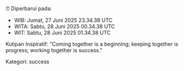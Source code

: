⏰ Diperbarui pada:
- WIB: Jumat, 27 Juni 2025 23.34.38 UTC
- WITA: Sabtu, 28 Juni 2025 00.34.38 UTC
- WIT: Sabtu, 28 Juni 2025 01.34.38 UTC

Kutipan Inspiratif:
"Coming together is a beginning; keeping together is progress; working together is success."


Kategori: success

